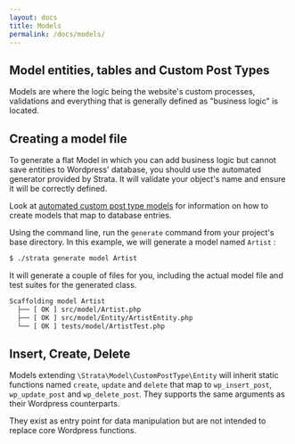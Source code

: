 ```yaml
---
layout: docs
title: Models
permalink: /docs/models/
---
```


## Model entities, tables and Custom Post Types

Models are where the logic being the website's custom processes, validations and everything that is generally defined as "business logic" is located.

## Creating a model file

To generate a flat Model in which you can add business logic but cannot save entities to Wordpress' database, you should use the automated generator provided by Strata. It will validate your object's name and ensure it will be correctly defined.

Look at [automated custom post type models](/docs/models/customposttypes/) for information on how to create models that map to database entries.

Using the command line, run the `generate` command from your project's base directory. In this example, we will generate a model named `Artist` :

~~~ sh
$ ./strata generate model Artist
~~~

It will generate a couple of files for you, including the actual model file and test suites for the generated class.

~~~ sh
Scaffolding model Artist
  ├── [ OK ] src/model/Artist.php
  ├── [ OK ] src/model/Entity/ArtistEntity.php
  └── [ OK ] tests/model/ArtistTest.php
~~~


## Insert, Create, Delete

Models extending `\Strata\Model\CustomPostType\Entity` will inherit static functions named `create`, `update` and `delete` that map to `wp_insert_post`, `wp_update_post` and `wp_delete_post`. They supports the same arguments as their Wordpress counterparts.

They exist as entry point for data manipulation but are not intended to replace core Wordpress functions.
